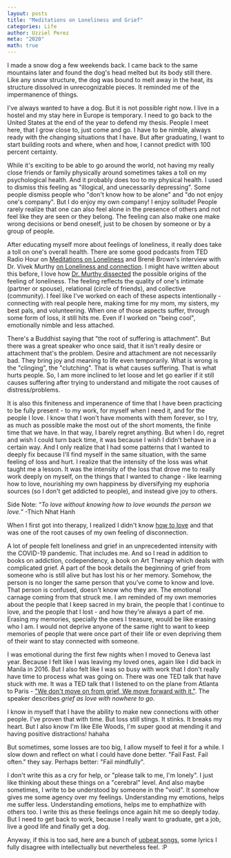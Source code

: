 ```yaml
---
layout: posts
title: "Meditations on Loneliness and Grief"
categories: Life
author: Uzziel Perez
meta: "2020"
math: true
---
```


I made a snow dog a few weekends back. I came back to the same mountains later and found the dog's head melted but its body still there. Like any snow structure, the dog was bound to melt away in the heat, its structure dissolved in unrecognizable pieces. It reminded me of the impermanence of things.

I've always wanted to have a dog. But it is not possible right now. I live in a hostel and my stay here in Europe is temporary. I need to go back to the United States at the end of the year to defend my thesis. People I meet here, that I grow close to, just come and go. I have to be nimble, always ready with the changing situations that I have. But after graduating, I want to start building roots and where, when and how, I cannot predict with 100 percent certainty.

While it's exciting to be able to go around the world, not having my really close friends or family physically around sometimes takes a toll on my psychological health. And it probably does too to my physical health. I used to dismiss this feeling as "illogical, and unecessarily depressing". Some people dismiss people who "don't know how to be alone" and "do not enjoy one's company". But I do enjoy my own company! I enjoy solitude! People rarely realize that one can also feel alone in the presence of others and not feel like they are seen or they belong. The feeling can also make one make wrong decisions or bend oneself, just to be chosen by someone or by a group of people.

After educating myself more about feelings of loneliness, it really does take a toll on one's overall health. There are some good podcasts from TED Radio Hour on [Meditations on Loneliness](https://open.spotify.com/episode/56J45Z8oQLvlMtFyUclLP7?si=ujoSxnWnRJCu4ASsVksfAA) and Brené Brown's interview with Dr. Vivek Murthy [on Loneliness and connection](https://open.spotify.com/episode/5k83Zo3xagECvKANgmcRTl?si=uRG2Z9UzSD-s2IWPS_b1WA). I might have written about this before, I love how [Dr. Murthy dissected](https://greatergood.berkeley.edu/article/item/how_loneliness_hurts_us_and_what_to_do_about_it) the possible origins of the feeling of loneliness. The feeling reflects the quality of one's intimate (partner or spouse), relational (circle of friends), and collective (community). I feel like I've worked on each of these aspects intentionally - connecting with real people here, making time for my mom, my sisters, my best pals, and volunteering. When one of those aspects suffer, through some form of loss, it still hits me. Even if I worked on "being cool", emotionally nimble and less attached.

There's a Buddhist saying that "the root of suffering is attachment". But there was a great speaker who once said, that it isn't really desire or attachment that's the problem. Desire and attachment are not necessarily bad. They bring joy and meaning to life even temporarily. What is wrong is the "clinging", the "clutching". That is what causes suffering. That is what hurts people. So, I am more inclined to let loose and let go earlier if it still causes suffering after trying to understand and mitigate the root causes of distress/problems.

It is also this finiteness and imperanence of time that I have been practicing to be fully present - to my work, for myself when I need it, and for the people I love. I know that I won't have moments with them forever, so I try, as much as possible make the most out of the short moments, the finite time that we have. In that way, I barely regret anything. But when I do, regret and wish I could turn back time, it was because I wish I didn't behave in a certain way. And I only realize that I had some patterns that I wanted to deeply fix because I'll find myself in the same situation, with the same feeling of loss and hurt. I realize that the intensity of the loss was what taught me a lesson. It was the intensity of the loss that drove me to really work deeply on myself, on the things that I wanted to change - like learning how to love, nourishing my own happiness by diversifying my euphoria sources (so I don't get addicted to people), and instead give joy to others.

Side Note:
*“To love without knowing how to love wounds the person we love.”* -Thich Nhat Hanh

When I first got into therapy, I realized I didn't know [how to love](https://www.brainpickings.org/2015/03/31/how-to-love-thich-nhat-hanh/) and that was one of the root causes of my own feeling of disconnection.

A lot of people felt loneliness and grief in an unprecedented intensity with the COVID-19 pandemic. That includes me. And so I read in addition to books on addiction, codependency, a book on Art Therapy which deals with complicated grief. A part of the book details the beginning of grief from someone who is still alive but has lost his or her memory. Somehow, the person is no longer the same person that you've come to know and love. That person is confused, doesn't know who they are. The emotional carnage coming from that struck me. I am reminded of my own memories about the people that I keep sacred in my brain, the people that I continue to love, and the people that I lost - and how they're always a part of me. Erasing my memories, specially the ones I treasure, would be like erasing who I am. I would not deprive anyone of the same right to want to keep memories of people that were once part of their life or even depriving them of their want to stay connected with someone.

I was emotional during the first few nights when I moved to Geneva last year. Because I felt like I was leaving my loved ones, again like I did back in Manila in 2016. But I also felt like I was so busy with work that I don't really have time to process what was going on. There was one TED talk that have stuck with me. It was a TED talk that I listened to on the plane from Atlanta to Paris - ["We don't move on from grief, We move forward with it."](https://www.youtube.com/watch?v=khkJkR-ipfw). The speaker describes *grief as love with nowhere to go*.

I know in myself that I have the ability to make new connections with other people. I've proven that with time. But loss still stings. It stinks. It breaks my heart. But I also know I'm like Elle Woods, I'm super good at mending it and having positive distractions! hahaha

But sometimes, some losses are too big, I allow myself to feel it for a while. I slow down and reflect on what I could have done better. "Fail Fast. Fail often." they say. Perhaps better: "Fail mindfully".

I don't write this as a cry for help, or "please talk to me, I'm lonely". I just like thinking about these things on a "cerebral" level. And also maybe sometimes, I write to be understood by someone in the "void". It somehow gives me some agency over my feelings. Understanding my emotions, helps me suffer less. Understanding emotions, helps me to emphathize with others too. I write this as these feelings once again hit me so deeply today. But I need to get back to work, because I really want to graduate, get a job, live a good life and finally get a dog.

Anyway, if this is too sad, here are a bunch of [upbeat songs](https://open.spotify.com/playlist/5F0r5wZTCtd9yEBM2lSjAb?si=W2EbTZqOQ5ePc7YdjGhePg), some lyrics I fully disagree with intellectually but nevertheless feel. :P
